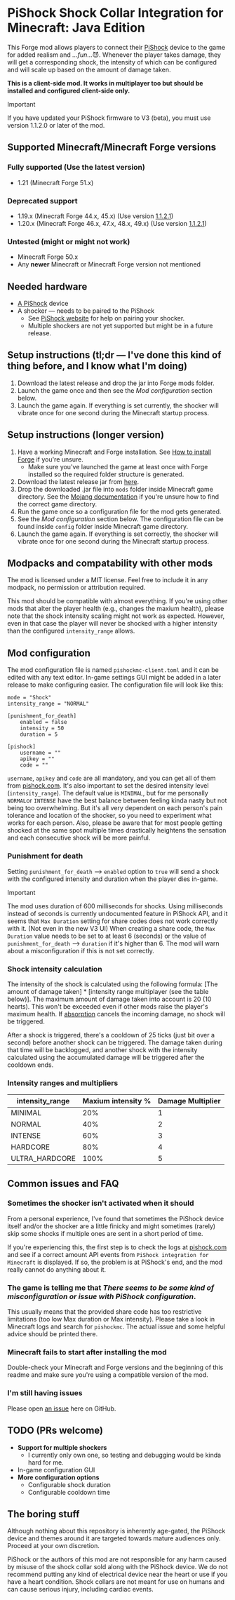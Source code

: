 # PiShock Shock Collar Integration for Minecraft: Java Edition
This Forge mod allows players
to connect their [PiShock](https://pishock.com) device to the game for added realism and _...fun..._:smiling_imp:.
Whenever the player takes damage, they will get a corresponding shock,
the intensity of which can be configured and will scale up based on the amount of damage taken.

**This is a client-side mod. It works in multiplayer too but should be installed and configured client-side only.**

> [!IMPORTANT]
> If you have updated your PiShock firmware to V3 (beta), you must use version 1.1.2.0 or later of the mod.

## Supported Minecraft/Minecraft Forge versions
### Fully supported (Use the latest version)
* 1.21 (Minecraft Forge 51.x)

### Deprecated support
* 1.19.x (Minecraft Forge 44.x, 45.x) (Use version [1.1.2.1](https://github.com/ojaha065/PiShockForMC/releases/download/1.20-1.1.2.1/pishockmc-1.20-1.1.2.1.jar))
* 1.20.x (Minecraft Forge 46.x, 47.x, 48.x, 49.x) (Use version [1.1.2.1](https://github.com/ojaha065/PiShockForMC/releases/download/1.20-1.1.2.1/pishockmc-1.20-1.1.2.1.jar))

### Untested (might or might not work)
* Minecraft Forge 50.x
* Any **newer** Minecraft or Minecraft Forge version not mentioned

## Needed hardware
* [A PiShock](https://pishock.com) device
* A shocker — needs to be paired to the PiShock
  * See [PiShock website](https://pishock.com) for help on pairing your shocker.
  * Multiple shockers are not yet supported but might be in a future release.

## Setup instructions (tl;dr — I've done this kind of thing before, and I know what I'm doing)
1. Download the latest release and drop the jar into Forge mods folder.
2. Launch the game once and then see the _Mod configuration_ section below.
3. Launch the game again. If everything is set currently, the shocker will vibrate once for one second during the Minecraft startup process.

## Setup instructions (longer version)
1. Have a working Minecraft and Forge installation. See [How to install Forge](https://www.wikihow.com/Install-Minecraft-Forge) if you're unsure.
   * Make sure you've launched the game at least once with Forge installed so the required folder structure is generated.
2. Download the latest release jar from [here](https://github.com/ojaha065/PiShockForMC/releases).
3. Drop the downloaded .jar file into `mods` folder inside Minecraft game directory. See the [Mojang documentation](https://help.minecraft.net/hc/en-us/articles/4409159214605) if you're unsure how to find the correct game directory.
4. Run the game once so a configuration file for the mod gets generated.
5. See the _Mod configuration_ section below. The configuration file can be found inside `config` folder inside Minecraft game directory.
6. Launch the game again. If everything is set correctly, the shocker will vibrate once for one second during the Minecraft startup process.

## Modpacks and compatability with other mods
The mod is licensed under a MIT license. Feel free to include it in any modpack, no permission or attribution required.

This mod should be compatible with almost everything.
If you're using other mods that alter the player health (e.g., changes the maxium health),
please note that the shock intensity scaling might not work as expected.
However,
even in that case the player will never be shocked with a higher intensity than the configured `intensity_range` allows.

## Mod configuration
The mod configuration file is named `pishockmc-client.toml` and it can be edited with any text editor. In-game settings GUI might be added in a later release to make configuring easier. The configuration file will look like this:

```
mode = "Shock"
intensity_range = "NORMAL"

[punishment_for_death]
	enabled = false
	intensity = 50
	duration = 5

[pishock]
	username = ""
	apikey = ""
	code = ""
```

`username`, `apikey` and `code` are all mandatory, and you can get all of them from [pishock.com](https://pishock.com).
It's also important to set the desired intensity level (`intensity_range`).
The default value is `MINIMAL`,
but for me personally `NORMAL`or `INTENSE` have the best balance
between feeling kinda nasty but not being too overwhelming.
But it's all very dependent on each person's pain tolerance and location of the shocker,
so you need to experiment what works for each person.
Also,
please be aware that for most people getting shocked at the same spot multiple times drastically heightens the sensation
and each consecutive shock will be more painful.

### Punishment for death
Setting `punishment_for_death` --> `enabled` option to `true` will send a shock with the configured intensity and duration when the player dies in-game.

> [!IMPORTANT]
> The mod uses duration of 600 milliseconds for shocks.
Using milliseconds instead of seconds is currently undocumented feature in PiShock API,
and it seems that `Max Duration` setting for share codes does not work correctly with it. (Not even in the new V3 UI)
When creating a share code,
the `Max Duration` value needs to be set to at least 6 (seconds)
or the value of `punishment_for_death` --> `duration` if it's higher than 6.
The mod will warn about a misconfiguration if this is not set correctly.

### Shock intensity calculation
The intensity of the shock is calculated using the following formula:
[The amount of damage taken] * [intensity range multiplayer (see the table below)].
The maximum amount of damage taken into account is 20 (10 hearts).
This won't be exceeded even if other mods raise the player's maximum health.
If [absorption](https://minecraft.fandom.com/wiki/Absorption) cancels the incoming damage, no shock will be triggered.

After a shock is triggered,
there's a cooldown of 25 ticks (just bit over a second) before another shock can be triggered.
The damage taken during that time will be backlogged,
and another shock with the intensity calculated using the accumulated damage will be triggered after the cooldown ends.


### Intensity ranges and multipliers
| intensity_range | Maxium intensity % | Damage Multiplier |
|-----------------|--------------------|-------------------|
| MINIMAL         | 20%                | 1                 |
| NORMAL          | 40%                | 2                 |
| INTENSE         | 60%                | 3                 |
| HARDCORE        | 80%                | 4                 |
| ULTRA_HARDCORE  | 100%               | 5                 |

## Common issues and FAQ
### Sometimes the shocker isn't activated when it should
From a personal experience,
I've found that sometimes the PiShock device itself and/or the shocker are a little finicky
and might sometimes (rarely) skip some shocks if multiple ones are sent in a short period of time.

If you're experiencing this,
the first step is to check the logs at [pishock.com](https://pishock.com)
and see if a correct amount API events from `PiShock integration for Minecraft` is displayed.
If so, the problem is at PiShock's end, and the mod really cannot do anything about it.

### The game is telling me that *There seems to be some kind of misconfiguration or issue with PiShock configuration*.
This usually means that the provided share code has too restrictive limitations (too low Max duration or Max intensity). 
Please take a look in Minecraft logs and search for `pishockmc`.
The actual issue and some helpful advice should be printed there.

### Minecraft fails to start after installing the mod
Double-check your Minecraft and Forge versions and the beginning of this readme
and make sure you're using a compatible version of the mod.

### I'm still having issues
Please open [an issue](https://github.com/ojaha065/PiShockForMC/issues) here on GitHub.

## TODO (PRs welcome)
* **Support for multiple shockers**
  * I currently only own one, so testing and debugging would be kinda hard for me.
* In-game configuration GUI
* **More configuration options**
  * Configurable shock duration
  * Configurable cooldown time

## The boring stuff

Although nothing about this repository is inherently age-gated,
the PiShock device and themes around it are targeted towards mature audiences only.
Proceed at your own discretion.

PiShock or the authors of this mod are not responsible for any harm
caused by misuse of the shock collar sold along with the PiShock device.
We do not recommend putting any kind of electrical device near the heart or use if you have a heart condition.
Shock collars are not meant for use on humans and can cause serious injury, including cardiac events.
